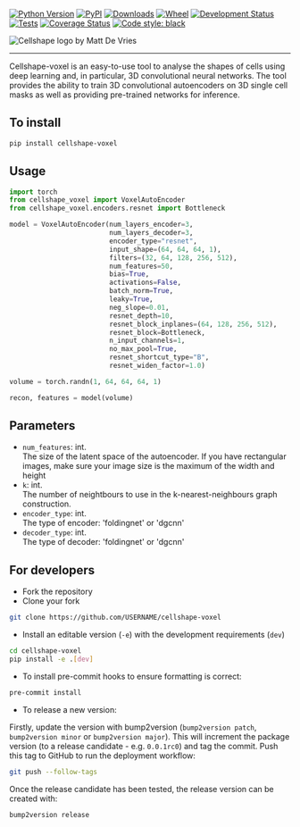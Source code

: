 [![Python Version](https://img.shields.io/pypi/pyversions/cellshape-voxel.svg)](https://pypi.org/project/cellshape-voxel)
[![PyPI](https://img.shields.io/pypi/v/cellshape-voxel.svg)](https://pypi.org/project/cellshape-voxel)
[![Downloads](https://pepy.tech/badge/cellshape-voxel)](https://pepy.tech/project/cellshape-voxel)
[![Wheel](https://img.shields.io/pypi/wheel/cellshape-voxel.svg)](https://pypi.org/project/cellshape-voxel)
[![Development Status](https://img.shields.io/pypi/status/cellshape-voxel.svg)](https://github.com/Sentinal4D/cellshape-voxel)
[![Tests](https://img.shields.io/github/workflow/status/Sentinal4D/cellshape-voxel/tests)](
    https://github.com/Sentinal4D/cellshape-voxel/actions)
[![Coverage Status](https://coveralls.io/repos/github/Sentinal4D/cellshape-voxel/badge.svg?branch=master)](https://coveralls.io/github/Sentinal4D/cellshape-voxel?branch=master)
[![Code style: black](https://img.shields.io/badge/code%20style-black-000000.svg)](https://github.com/psf/black)

<img src="https://github.com/DeVriesMatt/cellshape-voxel/blob/main/img/cellshape_voxel.png" 
     alt="Cellshape logo by Matt De Vries">
___
Cellshape-voxel is an easy-to-use tool to analyse the shapes of cells using deep learning and, in particular, 3D convolutional neural networks. The tool provides the ability to train 3D convolutional autoencoders on 3D single cell masks as well as providing pre-trained networks for inference.


## To install
```bash
pip install cellshape-voxel
```

## Usage
```python
import torch
from cellshape_voxel import VoxelAutoEncoder
from cellshape_voxel.encoders.resnet import Bottleneck

model = VoxelAutoEncoder(num_layers_encoder=3,
                         num_layers_decoder=3,
                         encoder_type="resnet",
                         input_shape=(64, 64, 64, 1),
                         filters=(32, 64, 128, 256, 512),
                         num_features=50,
                         bias=True,
                         activations=False,
                         batch_norm=True,
                         leaky=True,
                         neg_slope=0.01,
                         resnet_depth=10,
                         resnet_block_inplanes=(64, 128, 256, 512),
                         resnet_block=Bottleneck,
                         n_input_channels=1,
                         no_max_pool=True,
                         resnet_shortcut_type="B",
                         resnet_widen_factor=1.0)

volume = torch.randn(1, 64, 64, 64, 1)

recon, features = model(volume)
```

## Parameters

- `num_features`: int.  
The size of the latent space of the autoencoder. If you have rectangular images, make sure your image size is the maximum of the width and height
- `k`: int.  
The number of neightbours to use in the k-nearest-neighbours graph construction.
- `encoder_type`: int.  
The type of encoder: 'foldingnet' or 'dgcnn'
- `decoder_type`: int.  
The type of decoder: 'foldingnet' or 'dgcnn'


## For developers
* Fork the repository
* Clone your fork
```bash
git clone https://github.com/USERNAME/cellshape-voxel 
```
* Install an editable version (`-e`) with the development requirements (`dev`)
```bash
cd cellshape-voxel
pip install -e .[dev] 
```
* To install pre-commit hooks to ensure formatting is correct:
```bash
pre-commit install
```

* To release a new version:

Firstly, update the version with bump2version (`bump2version patch`, 
`bump2version minor` or `bump2version major`). This will increment the 
package version (to a release candidate - e.g. `0.0.1rc0`) and tag the 
commit. Push this tag to GitHub to run the deployment workflow:

```bash
git push --follow-tags
```

Once the release candidate has been tested, the release version can be created with:

```bash
bump2version release
```
